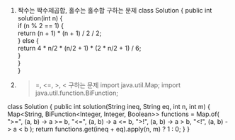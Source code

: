
01. 짝수는 짝수제곱합, 홀수는 홀수합 구하는 문제
class Solution {
    public int solution(int n) {<br>        if (n % 2 == 1) {<br>            return (n + 1) * (n + 1) / 2 / 2;<br>        } else {<br>            return 4 * n/2 * (n/2 + 1) * (2 * n/2 + 1) / 6;   <br>        }<br>    }<br>}

02. >=, <=, >, < 구하는 문제
import java.util.Map;
import java.util.function.BiFunction;

class Solution {
    public int solution(String ineq, String eq, int n, int m) {
        Map<String, BiFunction<Integer, Integer, Boolean>> functions = Map.of(
                ">=", (a, b) -> a >= b,
                "<=", (a, b) -> a <= b,
                ">!", (a, b) -> a > b,
                "<!", (a, b) -> a < b
        );
        return functions.get(ineq + eq).apply(n, m) ? 1 : 0;
    }
}